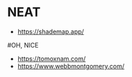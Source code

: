 # NEAT
- https://shademap.app/

#OH, NICE
- https://tomoxnam.com/
- https://www.webbmontgomery.com/
